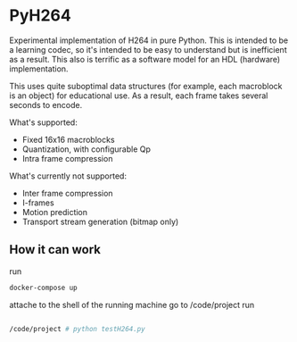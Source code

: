 # PyH264

Experimental implementation of H264 in pure Python. This is intended to be a learning codec, so it's intended to be easy to understand but is inefficient as a result. This also is terrific as a software model for an HDL (hardware) implementation.

This uses quite suboptimal data structures (for example, each macroblock is an object) for educational use. As a result, each frame takes several seconds to encode.

What's supported:

* Fixed 16x16 macroblocks
* Quantization, with configurable Qp
* Intra frame compression

What's currently not supported:
* Inter frame compression
* I-frames
* Motion prediction
* Transport stream generation (bitmap only)

## How it can work

run

```sh
docker-compose up 
```

attache to the shell of the running machine 
go to /code/project
run

```sh

/code/project # python testH264.py
```
